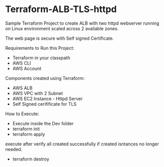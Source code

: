 # Terraform-ALB-TLS-httpd

Sample Terraform Project to create ALB with two httpd webserver running on Linux environment scaled across 2 avaliable zones.

The web page is secure with Self signed Certificate.

Requirements to Run this Project:
- Terraform in your classpath
- AWS CLI
- AWS Account

Components created using Terraform:
- AWS ALB
- AWS VPC with 2 Subnet
- AWS EC2 Instance - Httpd Server
- Self Signed cerifificate for TLS

How to Execute:
- Execute inside the Dev folder
- terraform init
- terraform apply

execute after verify all created successfully if created isntances no longer needed.
- terraform destroy
